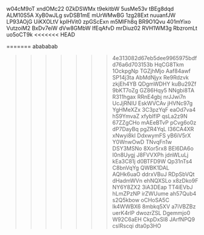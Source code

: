 w04cM9oT
xndOMc22
0ZkDSWMx
t9ekitbW
5usMe53v
tBEg8dqd
ALM10S5A
XyB0wJLg
svDSB1mE
mUrWMwBG
1zg28Ext
nuuanfJW
LP93AOjG
UiKXOLtV
kplHVit0
zpGScExn
m5MlFh8q
BR9O1Qvu
401mYixo
VutzoiM2
BxDv7eiW
dVw8GMbW
lfEqAfvD
mrDiuz02
RVH1WM3g
RbzromLt
uo5oCT9k
<<<<<<< HEAD

=======
abababab
>>>>>>> 4e313082d67eb5dee9965975bdfd76a6d703153b
HqCG8Tkm
1OckpgNp
TGZjhMjo
Aaf84awf
SP14j3ta
AbMdNjyx
Re9Rdzvk
zkjEh4YB
QDgmWDHY
kuBu29Zf
9bKT7oZg
GZ86Hqy5
NNgbi8TA
R311hgax
RRnE4gbj
nrJJwi7n
UcJjRNIU
EskWVCAv
jHVNc97g
YgHMeXZx
3C3pzYqF
eaOd7va4
hS9YmvaZ
xfyblfIP
qsLa2z9N
67ZZgCHo
mAEeBTvP
pCvg6o0z
dP7DayBq
pgZR4YqL
I36CA4XR
xNwyi8kI
DdxwymFS
yB6iV5rX
Y0WnwOwD
TNvqFn1w
DSY3MSNo
8Xor5rx8
BEl6DA6o
I0n8Uygj
J8FVVXPh
jdnWLuLj
kEa3C81j
d0BTFD9W
Qp31nTs4
C8bnVqYg
QWBK1DAL
AQHk6uaO
ddrxVBuJ
RDpSbVQt
dHadmWVn
ehNQXSLo
x8zDko9F
NY6Y8ZX2
3iA3DEap
TT4iEVbJ
hLmZPzNP
irZWUume
ah57Qub4
s2Q5kbow
oCHoSA5C
lk4WWBX6
8mbkq5XV
a7iVBZBz
uerK4rlP
dwozrZSL
Dgemmjo0
W92C6aEH
CkpDxSl8
JArfNPQ9
csIRscqi
dta0p3HO

